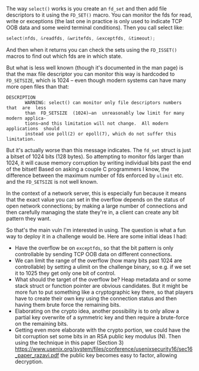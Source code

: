 The way `select()` works is you create an `fd_set` and then add file descriptors to it using the `FD_SET()` macro. You can monitor the fds for read, write or exceptions (the last one in practice is only used to indicate TCP OOB data and some weird terminal conditions). Then you call select like:

```c
select(nfds, &readfds, &writefds, &exceptfds, &timeout);
```

And then when it returns you can check the sets using the `FD_ISSET()` macros to find out which fds are in which state.

But what is less well known (though it's documented in the man page) is that the max file descriptor you can monitor this way is hardcoded to `FD_SETSIZE`, which is 1024 – even though modern systems can have many more open files than that:

```
DESCRIPTION
       WARNING: select() can monitor only file descriptors numbers  that  are  less
       than  FD_SETSIZE  (1024)—an  unreasonably low limit for many modern applica‐
       tions—and this limitation will not change.  All modern  applications  should
       instead use poll(2) or epoll(7), which do not suffer this limitation.
```

But it's actually worse than this message indicates. The `fd_set` struct is just a bitset of 1024 bits (128 bytes). So attempting to monitor fds larger than 1024, it will cause memory corruption by writing individual bits past the end of the bitset! Based on asking a couple C programmers I know, the difference between the maximum number of fds enforced by `ulimit` etc. and the `FD_SETSIZE` is not well known.

In the context of a network server, this is especially fun because it means that the exact value you can set in the overflow depends on the status of open network connections; by making a large number of connections and then carefully managing the state they're in, a client can create any bit pattern they want.

So that's the main vuln I'm interested in using. The question is what a fun way to deploy it in a challenge would be. Here are some initial ideas I had:

- Have the overflow be on `exceptfds`, so that the bit pattern is only controllable by sending TCP OOB data on different connections.
- We can limit the range of the overflow (how many bits past 1024 are controllable) by setting a ulimit on the challenge binary, so e.g. if we set it to 1025 they get only one bit of control.
- What should the target of the overflow be? Heap metadata and or some stack struct or function pointer are obvious candidates. But it might be more fun to put something like a cryptographic key there, so that players have to create their own key using the connection status and then having them brute force the remaining bits.
- Elaborating on the crypto idea, another possibility is to only allow a partial key overwrite of a symmetric key and then require a brute-force on the remaining bits.
- Getting even more elaborate with the crypto portion, we could have the bit corruption set some bits in an RSA public key modulus (N). Then using the technique in this paper (Section 3) https://www.usenix.org/system/files/conference/usenixsecurity16/sec16_paper_razavi.pdf the public key becomes easy to factor, allowing decryption.
